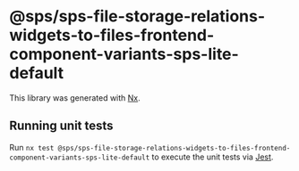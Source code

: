 # @sps/sps-file-storage-relations-widgets-to-files-frontend-component-variants-sps-lite-default

This library was generated with [Nx](https://nx.dev).

## Running unit tests

Run `nx test @sps/sps-file-storage-relations-widgets-to-files-frontend-component-variants-sps-lite-default` to execute the unit tests via [Jest](https://jestjs.io).
